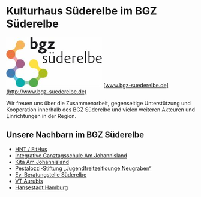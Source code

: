 # Kulturhaus Süderelbe im BGZ Süderelbe

![](/img/wsb_255x132_BGZ+LoGO+WEB.jpg)
[www.bgz-suederelbe.de](http://www.bgz-suederelbe.de)

Wir freuen uns über die Zusammenarbeit, gegenseitige Unterstützung und
Kooperation innerhalb des BGZ Süderelbe und vielen weiteren Akteuren und
Einrichtungen in der Region.

## Unsere Nachbarn im BGZ Süderelbe

-   [HNT / FitHus](http://www.hntonline.de/fithus-im-bgz-suederelbe/)
-   [Integrative Ganztagsschule Am
    Johannisland](http://www.schule-quellmoor.hamburg.de/index.php/)
-   [Kita Am
    Johannisland](http://www.kitas-hamburg.de/kitas/kitazeigen.php?KITAID=130)
-   [Pestalozzi-Stiftung „Jugendfreitzeitlounge
    Neugraben“](http://www.pestalozzi-hamburg.de/freizeitlounge_ng.html)
-   [Ev. Beratungstelle
    Süderelbe](http://www.beratungsstelle-suederelbe.de)
-   [VT Aurubis](http://vt-aurubis-hamburg.de)
-   [Hansestadt Hamburg](http://www.hamburg.de)

